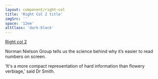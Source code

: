 ```yaml
---
layout: component/right-col
title: 'Right Col 2 title'
imgSrc: ''
space: '12em'
altClass: 'dark-block'
---
```


<a href="/numbers-2/blog-post/">Right col 2</a>

Norman Nielson Group tells us the science behind why it’s easier to read numbers on screen.

‘It's a more compact representation of hard information than flowery verbiage,’ said Dr Smith.
